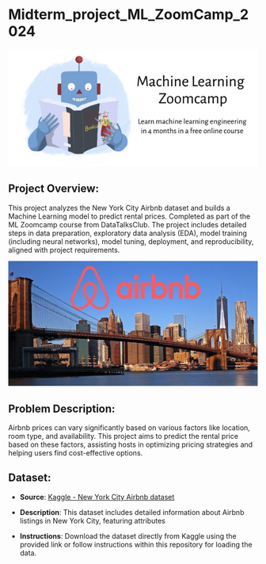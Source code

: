 # Midterm_project_ML_ZoomCamp_2024

<img src="images/zoomcamp.jpg" />

## Project Overview: 
This project analyzes the New York City Airbnb dataset and builds a Machine Learning model to predict rental prices. Completed as part of the ML Zoomcamp course from DataTalksClub. 
The project includes detailed steps in data preparation, exploratory data analysis (EDA), model training (including neural networks), model tuning, deployment, and reproducibility, aligned with project requirements.

<img src="images/dataset-cover.jpg" />

## Problem Description: 
Airbnb prices can vary significantly based on various factors like location, room type, and availability. This project aims to predict the rental price based on these factors, assisting hosts in optimizing pricing strategies and helping users find cost-effective options.

## Dataset: 

- **Source**: [Kaggle - New York City Airbnb dataset](https://www.kaggle.com/datasets/dgomonov/new-york-city-airbnb-open-data)

- **Description**: This dataset includes detailed information about Airbnb listings in New York City, featuring attributes

- **Instructions**: Download the dataset directly from Kaggle using the provided link or follow instructions within this repository for loading the data.
